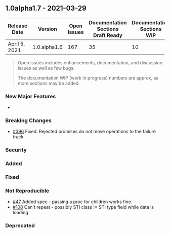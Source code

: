 ## 1.0alpha1.7 - 2021-03-29

| Release<br/>Date | Version | Open<br/>Issues | Documentation<br/>Sections<br/>Draft Ready | Documentation<br/>Sections<br/>WIP |
|--------------|---------|-------------|-------|------|
| April 5, 2021 | 1.0.alpha1.6 | 167 | 35 | 10 |

> Open issues includes enhancements, documentation, and discussion issues as well as few bugs.
>
> The documentation WIP (work in progress) numbers are approx, as more sections may be added.

### New Major Features
+


### Breaking Changes
+ [#396](https://github.com/hyperstack-org/hyperstack/issues/396) Fixed: Rejected promises do not move operations to the failure track

### Security

### Added

### Fixed

### Not Reproducible
+ [#47](https://github.com/hyperstack-org/hyperstack/issues/47) Added spec - passing a proc for children works fine.
+ [#108](https://github.com/hyperstack-org/hyperstack/issues/108) Can't repeat - possibly STI class != STI type field while data is loading

### Deprecated
